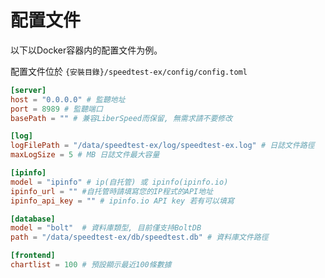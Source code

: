 # 配置文件

以下以Docker容器内的配置文件为例。

配置文件位於 `{安裝目錄}/speedtest-ex/config/config.toml`

```toml
[server]
host = "0.0.0.0" # 監聽地址
port = 8989 # 監聽端口
basePath = "" # 兼容LiberSpeed而保留, 無需求請不要修改

[log]
logFilePath = "/data/speedtest-ex/log/speedtest-ex.log" # 日誌文件路徑
maxLogSize = 5 # MB 日誌文件最大容量

[ipinfo]
model = "ipinfo" # ip(自托管) 或 ipinfo(ipinfo.io)
ipinfo_url = "" #自托管時請填寫您的IP程式的API地址
ipinfo_api_key = "" # ipinfo.io API key 若有可以填寫

[database]
model = "bolt"  # 資料庫類型, 目前僅支持BoltDB
path = "/data/speedtest-ex/db/speedtest.db" # 資料庫文件路徑

[frontend]
chartlist = 100 # 預設顯示最近100條數據
```